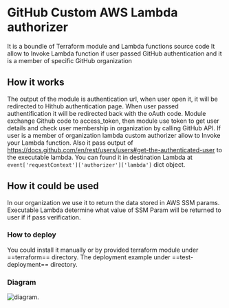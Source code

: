 # GitHub Custom AWS Lambda authorizer 

It is a boundle of Terraform module and Lambda functions source code
It allow to Invoke Lambda function if user passed GitHub authentication and it is a member of specific GitHub organization
## How it works
The output of the module is authentication url, when user open it, it will be redirected to Hithub authentication page. When user passed authentification it will be redirected back with the oAuth code. Module exchange Github code to access_token,  then module use token to get user details and check user membership in organization by calling GitHub API. If user is a member of organization lambda custom authorizer allow to Invoke your Lambda function. Also it pass output of https://docs.github.com/en/rest/users/users#get-the-authenticated-user to the executable lambda.  You can found it in destination Lambda at ```event['requestContext']['authorizer']['lambda']``` dict object.
## How it could be used
In our organization we use it to return the data stored in AWS SSM params. Executable Lambda determine what value of SSM Param will be returned to user if if pass verification. 

### How to deploy
You could install it manually or by provided terraform module under ==terraform== directory. 
The deployment example under ==test-deployment== directory.

### Diagram
![diagram](https://lucid.app/publicSegments/view/f8d3ec1f-f82a-4a59-bd89-5be1341a78cd/image.png).

